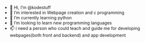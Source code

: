 - 👋 Hi, I’m @kodestuff
- 👀 I’m interested in Webpage creation and c programming
- 🌱 I’m currently learning python
- 💞️ I’m looking to learn new programming languages 
- 📫  i need a person who could teach and guide me for developing webpages(both front and backend) and app development


